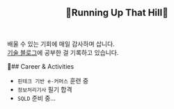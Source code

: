 <h2 align="center">🌄Running Up That Hill🌄</h2><br>

배울 수 있는 기회에 매일 감사하며 삽니다. <br>
[기술 블로그](http://tistory.com/kijuk)에 공부한 걸 기록하고 있습니다.

🦔## Career & Activities

- `핀테크 기반 e-커머스` 훈련 중
- `정보처리기사` 필기 합격
- `SQLD` 준비 중...
